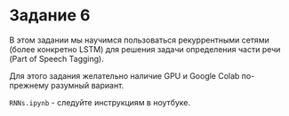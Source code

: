 # Задание 6

В этом задании мы научимся пользоваться рекуррентными сетями (более конкретно LSTM) для решения задачи определения части речи (Part of Speech Tagging).

Для этого задания желательно наличие GPU и Google Colab по-прежнему разумный вариант.

`RNNs.ipynb` - следуйте инструкциям в ноутбуке.
